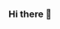 ### Hi there 👋

<!--
**KajalGupta16/KajalGupta16** is a ✨ _special_ ✨ repository because its `README.md` (this file) appears on your GitHub profile.

Here are some ideas to get you started:

- 🔭 I’m currently working in https://www.stridelysolutions.com
- 👯 I'm always eager to learn and share my learning
- 🤔 I’m looking for help with ...
- 💬 Ask me about ...
- 📫 How to reach me: kajalngupta44@gmail.com
- ⚡ Fun fact: ...
-->
